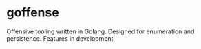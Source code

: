 # goffense #
Offensive tooling written in Golang. Designed for enumeration and persistence. Features in development
